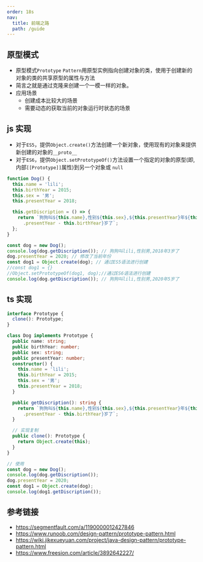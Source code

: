 ```yaml
---
order: 18s
nav:
  title: 前端之路
  path: /guide
---
```


## 原型模式

- 原型模式`Prototype` `Pattern`用原型实例指向创建对象的类，使用于创建新的对象的类的共享原型的属性与方法
- 简言之就是通过克隆来创建一个一模一样的对象。
- 应用场景
  - 创建成本比较大的场景
  - 需要动态的获取当前的对象运行时状态的场景

## js 实现

- 对于`ES5`，提供`Object.create()`方法创建一个新对象，使用现有的对象来提供新创建的对象的`__proto__`
- 对于`ES6`，提供`Object.setPrototypeOf()`方法设置一个指定的对象的原型(即,内部`[[Prototype]]`属性)到另一个对象或 `null`

```js
function Dog() {
  this.name = 'lili';
  this.birthYear = 2015;
  this.sex = '男';
  this.presentYear = 2018;

  this.getDiscription = () => {
    return `狗狗叫${this.name},性别${this.sex},${this.presentYear}年${this
      .presentYear - this.birthYear}岁了`;
  };
}

const dog = new Dog();
console.log(dog.getDiscription()); // 狗狗叫lili,性别男,2018年3岁了
dog.presentYear = 2020; // 修改了当前年份
const dog1 = Object.create(dog); // 通过ES5语法进行创建
//const dog1 = {}
//Object.setPrototypeOf(dog1, dog);//通过ES6语法进行创建
console.log(dog.getDiscription()); // 狗狗叫lili,性别男,2020年5岁了
```

## ts 实现

```typescript
interface Prototype {
  clone(): Prototype;
}

class Dog implements Prototype {
  public name: string;
  public birthYear: number;
  public sex: string;
  public presentYear: number;
  constructor() {
    this.name = 'lili';
    this.birthYear = 2015;
    this.sex = '男';
    this.presentYear = 2018;
  }

  public getDiscription(): string {
    return `狗狗叫${this.name},性别${this.sex},${this.presentYear}年${this
      .presentYear - this.birthYear}岁了`;
  }

  // 实现复制
  public clone(): Prototype {
    return Object.create(this);
  }
}

// 使用
const dog = new Dog();
console.log(dog.getDiscription());
dog.presentYear = 2020;
const dog1 = Object.create(dog);
console.log(dog1.getDiscription());
```

## 参考链接

- https://segmentfault.com/a/1190000012427846
- https://www.runoob.com/design-pattern/prototype-pattern.html
- https://wiki.jikexueyuan.com/project/java-design-pattern/prototype-pattern.html
- https://www.freesion.com/article/3892642227/
